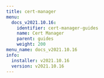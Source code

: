 ```yaml
---
title: cert-manager
menu:
  docs_v2021.10.16:
    identifier: cert-manager-guides
    name: Cert Manager
    parent: guides
    weight: 200
menu_name: docs_v2021.10.16
info:
  installer: v2021.10.16
  version: v2021.10.16
---
```


